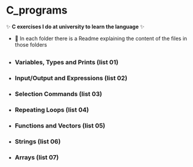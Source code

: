 # C_programs

✨ **C exercises I do at university to learn the language** ✨
- 📄 In each folder there is a Readme explaining the content of the files in those folders

##

- ### Variables, Types and Prints   (list 01)
- ### Input/Output and Expressions  (list 02)
- ### Selection Commands            (list 03)
- ### Repeating Loops               (list 04)
- ### Functions and Vectors         (list 05)
- ### Strings                       (list 06)
- ### Arrays                        (list 07)
